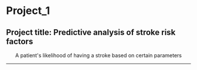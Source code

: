 # Project_1
## Project title: Predictive analysis of stroke risk factors
<p align="center">
A patient's likelihood of having a stroke based on certain parameters

---
